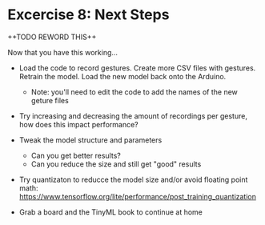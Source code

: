 # Excercise 8: Next Steps

++TODO REWORD THIS++

Now that you have this working... 


- Load the code to record gestures. Create more CSV files with gestures. Retrain the model. Load the new model back onto the Arduino.
  - Note: you'll need to edit the code to add the names of the new geture files

- Try increasing and decreasing the amount of recordings per gesture, how does this impact performance?

- Tweak the model structure and parameters
  - Can you get better results?
  - Can you reduce the size and still get "good" results

- Try quantizaton to reducce the model size and/or avoid floating point math: https://www.tensorflow.org/lite/performance/post_training_quantization

- Grab a board and the TinyML book to continue at home

